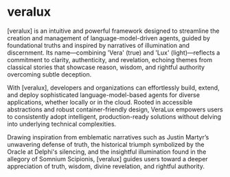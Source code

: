 # veralux
[veralux] is an intuitive and powerful framework designed to streamline the creation and management of language-model-driven agents, guided by foundational truths and inspired by narratives of illumination and discernment. Its name—combining 'Vera' (true) and 'Lux' (light)—reflects a commitment to clarity, authenticity, and revelation, echoing themes from classical stories that showcase reason, wisdom, and rightful authority overcoming subtle deception.

With [veralux], developers and organizations can effortlessly build, extend, and deploy sophisticated language-model-based agents for diverse applications, whether locally or in the cloud. Rooted in accessible abstractions and robust container-friendly design, VeraLux empowers users to consistently adopt intelligent, production-ready solutions without delving into underlying technical complexities.

Drawing inspiration from emblematic narratives such as Justin Martyr’s unwavering defense of truth, the historical triumph symbolized by the Oracle at Delphi's silencing, and the insightful illumination found in the allegory of Somnium Scipionis, [veralux] guides users toward a deeper appreciation of truth, wisdom, divine revelation, and rightful authority.
